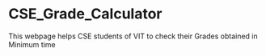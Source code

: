 # CSE_Grade_Calculator
This webpage helps CSE students of VIT to check their Grades obtained in Minimum time
